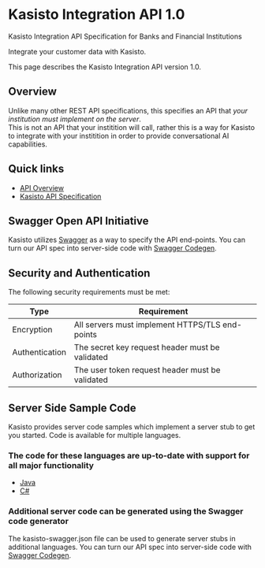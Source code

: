 # Kasisto Integration API 1.0
Kasisto Integration API Specification for Banks and Financial Institutions

Integrate your customer data with Kasisto.

This page describes the Kasisto Integration API version 1.0.

## Overview

Unlike many other REST API specifications, this specifies an API that *your institution must implement on the server*.  
This is not an API that your institition will call, rather this is a way for Kasisto to integrate with your institition in order to provide conversational AI capabilities.

## Quick links

- [API Overview](api-overview.md)
- [Kasisto API Specification](kasisto-swagger.json)

## Swagger Open API Initiative
Kasisto utilizes <a href="http://swagger.io" target="_blank">Swagger</a> as a way to specify the API end-points.
You can turn our API spec into server-side code with <a href="https://github.com/swagger-api/swagger-codegen" target="_blank">Swagger Codegen</a>.

## Security and Authentication
The following security requirements must be met:

| Type | Requirement |
| ---- | ----------- |
| Encryption | All servers must implement HTTPS/TLS end-points |
| Authentication | The secret key request header must be validated |
| Authorization | The user token request header must be validated |

## Server Side Sample Code
Kasisto provides server code samples which implement a server stub to get you started.  Code is available for multiple languages.

### The code for these languages are up-to-date with support for all major functionality
- [Java](servers/java)
- [C#](servers/dotnet)

### Additional server code can be generated using the Swagger code generator
The kasisto-swagger.json file can be used to generate server stubs in additional languages.
You can turn our API spec into server-side code with <a href="https://github.com/swagger-api/swagger-codegen" target="_blank">Swagger Codegen</a>.

